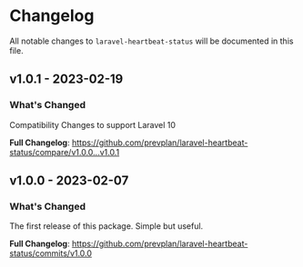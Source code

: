 # Changelog

All notable changes to `laravel-heartbeat-status` will be documented in this file.

## v1.0.1 - 2023-02-19

### What's Changed

Compatibility Changes to support Laravel 10

**Full Changelog**: https://github.com/prevplan/laravel-heartbeat-status/compare/v1.0.0...v1.0.1

## v1.0.0 - 2023-02-07

### What's Changed

The first release of this package. Simple but useful.

**Full Changelog**: https://github.com/prevplan/laravel-heartbeat-status/commits/v1.0.0
